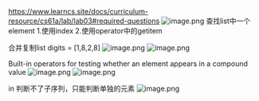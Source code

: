 https://www.learncs.site/docs/curriculum-resource/cs61a/lab/lab03#required-questions
![image.png](https://cdn.jsdelivr.net/gh/hoo01/image_auto/20250228160515.png)
查找list中一个element
1.使用index
2.使用operator中的getitem

合并复制list
digits = [1,8,2,8]
![image.png](https://cdn.jsdelivr.net/gh/hoo01/image_auto/20250228160545.png)
![image.png](https://cdn.jsdelivr.net/gh/hoo01/image_auto/20250228160551.png)

Built-in operators for testing whether an element appears in a compound value
![image.png](https://cdn.jsdelivr.net/gh/hoo01/image_auto/20250228160637.png)
![image.png](https://cdn.jsdelivr.net/gh/hoo01/image_auto/20250228160642.png)

in 判断不了子序列，只能判断单独的元素
![image.png](https://cdn.jsdelivr.net/gh/hoo01/image_auto/20250228160707.png)
